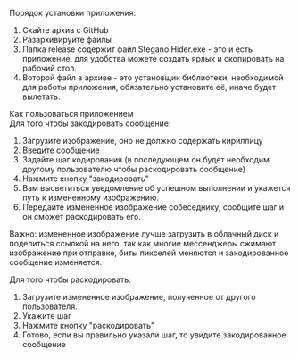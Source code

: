 Порядок установки приложения:
1. Скайте архив с GitHub
2. Разархивируйте файлы
3. Папка release содержит файл Stegano Hider.exe - это и есть приложение, для удобства можете создать ярлык и скопировать на рабочий стол.
4. Воторой файл в архиве - это установщик библиотеки, необходимой для работы приложения, обязательно установите её, иначе будет вылетать.

Как пользоваться приложением  
Для того чтобы закодировать сообщение:
1. Загрузите изображение, оно не должно содержать кириллицу
2. Введите сообщение
3. Задайте шаг кодирования (в последующем он будет необходим другому пользователю чтобы раскодировать сообщение)
4. Нажмите кнопку "закодировать"
5. Вам высветиться уведомление об успешном выполнении и укажется путь к измененному изображению.
6. Передайте измененное изображение собеседнику, сообщите шаг и он сможет раскодировать его.

Важно: измененное изображение лучше загрузить в облачный диск и поделиться ссылкой на него, так как многие мессенджеры сжимают изображение при отправке, биты пикселей меняются и закодированное сообщение изменяется.

Для того чтобы раскодировать:
1. Загрузите измененное изображение, полученное от другого пользователя.
2. Укажите шаг
3. Нажмите кнопку "раскодировать"
4. Готово, если вы правильно указали шаг, то увидите закодированное сообщение

 
 
 
 
